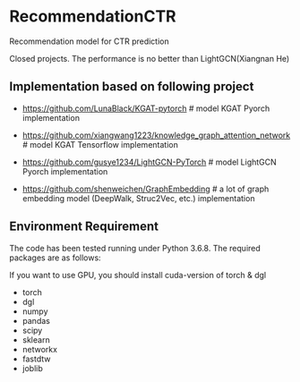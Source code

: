 # RecommendationCTR

Recommendation model for CTR prediction

Closed projects. The performance is no better than LightGCN(Xiangnan He)

## Implementation based on following project

* <https://github.com/LunaBlack/KGAT-pytorch> # model KGAT Pyorch implementation

* <https://github.com/xiangwang1223/knowledge_graph_attention_network> # model KGAT Tensorflow implementation

* <https://github.com/gusye1234/LightGCN-PyTorch> # model LightGCN Pyorch implementation

* <https://github.com/shenweichen/GraphEmbedding> # a lot of graph embedding model (DeepWalk, Struc2Vec, etc.) implementation

## Environment Requirement

The code has been tested running under Python 3.6.8. The required packages are as follows:

If you want to use GPU, you should install cuda-version of torch & dgl

* torch
* dgl
* numpy
* pandas
* scipy
* sklearn
* networkx
* fastdtw
* joblib
